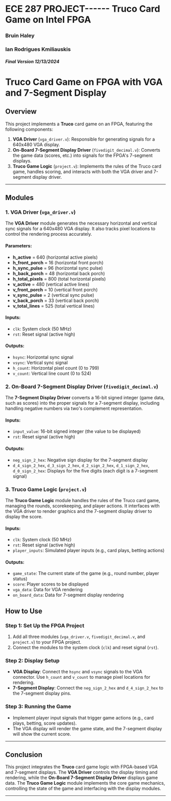 # ECE 287 PROJECT------ Truco Card Game on Intel FPGA
 ### Bruin Haley
 ### Ian Rodrigues Kmiliauskis

 ##### Final Version 12/13/2024

# Truco Card Game on FPGA with VGA and 7-Segment Display


## Overview

This project implements a **Truco** card game on an FPGA, featuring the following components:

1. **VGA Driver** (`vga_driver.v`): Responsible for generating signals for a 640x480 VGA display.
2. **On-Board 7-Segment Display Driver** (`fivedigit_decimal.v`): Converts the game data (scores, etc.) into signals for the FPGA's 7-segment displays.
3. **Truco Game Logic** (`project.v`): Implements the rules of the Truco card game, handles scoring, and interacts with both the VGA driver and 7-segment display driver.

---

## Modules

### 1. VGA Driver (`vga_driver.v`)

The **VGA Driver** module generates the necessary horizontal and vertical sync signals for a 640x480 VGA display. It also tracks pixel locations to control the rendering process accurately.

#### Parameters:
- **h_active** = 640 (horizontal active pixels)
- **h_front_porch** = 16 (horizontal front porch)
- **h_sync_pulse** = 96 (horizontal sync pulse)
- **h_back_porch** = 48 (horizontal back porch)
- **h_total_pixels** = 800 (total horizontal pixels)
- **v_active** = 480 (vertical active lines)
- **v_front_porch** = 10 (vertical front porch)
- **v_sync_pulse** = 2 (vertical sync pulse)
- **v_back_porch** = 33 (vertical back porch)
- **v_total_lines** = 525 (total vertical lines)

#### Inputs:
- `clk`: System clock (50 MHz)
- `rst`: Reset signal (active high)

#### Outputs:
- `hsync`: Horizontal sync signal
- `vsync`: Vertical sync signal
- `h_count`: Horizontal pixel count (0 to 799)
- `v_count`: Vertical line count (0 to 524)

### 2. On-Board 7-Segment Display Driver (`fivedigit_decimal.v`)
The **7-Segment Display Driver** converts a 16-bit signed integer (game data, such as scores) into the proper signals for a 7-segment display, including handling negative numbers via two's complement representation.

#### Inputs:
- `input_value`: 16-bit signed integer (the value to be displayed)
- `rst`: Reset signal (active high)

#### Outputs:
- `neg_sign_2_hex`: Negative sign display for the 7-segment display
- `d_4_sign_2_hex`, `d_3_sign_2_hex`, `d_2_sign_2_hex`, `d_1_sign_2_hex`, `d_0_sign_2_hex`: Displays for the five digits (each digit is a 7-segment signal)

### 3. Truco Game Logic (`project.v`)
The **Truco Game Logic** module handles the rules of the Truco card game, managing the rounds, scorekeeping, and player actions. It interfaces with the VGA driver to render graphics and the 7-segment display driver to display the score.

#### Inputs:
- `clk`: System clock (50 MHz)
- `rst`: Reset signal (active high)
- `player_inputs`: Simulated player inputs (e.g., card plays, betting actions)

#### Outputs:
- `game_state`: The current state of the game (e.g., round number, player status)
- `score`: Player scores to be displayed
- `vga_data`: Data for VGA rendering
- `on_board_data`: Data for 7-segment display rendering



## How to Use

### Step 1: Set Up the FPGA Project
1. Add all three modules (`vga_driver.v`, `fivedigit_decimal.v`, and `project.v`) to your FPGA project.
2. Connect the modules to the system clock (`clk`) and reset signal (`rst`).

### Step 2: Display Setup
- **VGA Display**: Connect the `hsync` and `vsync` signals to the VGA connector. Use `h_count` and `v_count` to manage pixel locations for rendering.
- **7-Segment Display**: Connect the `neg_sign_2_hex` and `d_4_sign_2_hex` to the 7-segment display pins.

### Step 3: Running the Game
- Implement player input signals that trigger game actions (e.g., card plays, betting, score updates).
- The VGA display will render the game state, and the 7-segment display will show the current score.

---

## Conclusion

This project integrates the **Truco** card game logic with FPGA-based VGA and 7-segment displays. The **VGA Driver** controls the display timing and rendering, while the **On-Board 7-Segment Display Driver** displays game data. The **Truco Game Logic** module implements the core game mechanics, controlling the state of the game and interfacing with the display modules.

---
